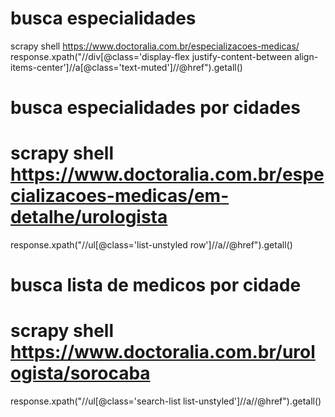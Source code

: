 # busca especialidades 
scrapy shell https://www.doctoralia.com.br/especializacoes-medicas/
response.xpath("//div[@class='display-flex justify-content-between align-items-center']//a[@class='text-muted']//@href").getall()

# busca especialidades por cidades
# scrapy shell https://www.doctoralia.com.br/especializacoes-medicas/em-detalhe/urologista
response.xpath("//ul[@class='list-unstyled row']//a//@href").getall()

# busca  lista de medicos por cidade
# scrapy shell https://www.doctoralia.com.br/urologista/sorocaba
response.xpath("//ul[@class='search-list list-unstyled']//a//@href").getall() 

